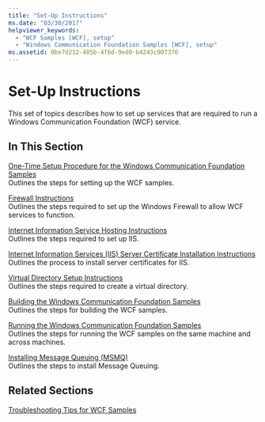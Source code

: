 ```yaml
---
title: "Set-Up Instructions"
ms.date: "03/30/2017"
helpviewer_keywords: 
  - "WCF Samples [WCF], setup"
  - "Windows Communication Foundation Samples [WCF], setup"
ms.assetid: 0be7d232-485b-4f6d-9ed0-b4243c907376
---
```

# Set-Up Instructions
This set of topics describes how to set up services that are required to run a Windows Communication Foundation (WCF) service.  
  
## In This Section  
 [One-Time Setup Procedure for the Windows Communication Foundation Samples](../../../../docs/framework/wcf/samples/one-time-setup-procedure-for-the-wcf-samples.md)  
 Outlines the steps for setting up the WCF samples.  
  
 [Firewall Instructions](../../../../docs/framework/wcf/samples/firewall-instructions.md)  
 Outlines the steps required to set up the Windows Firewall to allow WCF services to function.  
  
 [Internet Information Service Hosting Instructions](../../../../docs/framework/wcf/samples/internet-information-service-hosting-instructions.md)  
 Outlines the steps required to set up IIS.  
  
 [Internet Information Services (IIS) Server Certificate Installation Instructions](../../../../docs/framework/wcf/samples/iis-server-certificate-installation-instructions.md)  
 Outlines the process to install server certificates for IIS.  
  
 [Virtual Directory Setup Instructions](../../../../docs/framework/wcf/samples/virtual-directory-setup-instructions.md)  
 Outlines the steps required to create a virtual directory.  
  
 [Building the Windows Communication Foundation Samples](../../../../docs/framework/wcf/samples/building-the-samples.md)  
 Outlines the steps for building the WCF samples.  
  
 [Running the Windows Communication Foundation Samples](../../../../docs/framework/wcf/samples/running-the-samples.md)  
 Outlines the steps for running the WCF samples on the same machine and across machines.  
  
 [Installing Message Queuing (MSMQ)](../../../../docs/framework/wcf/samples/installing-message-queuing-msmq.md)  
 Outlines the steps to install Message Queuing.  
  
## Related Sections  
 [Troubleshooting Tips for WCF Samples](https://docs.microsoft.com/previous-versions/dotnet/netframework-3.5/ms751511(v=vs.90))
